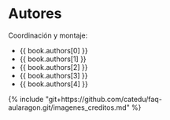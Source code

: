 # Autores

Coordinación y montaje:
<ul>
 <li><span xmlns:cc="http://creativecommons.org/ns#" property="cc:attributionName">{{ book.authors[0] }}</span></li>
   <li><span xmlns:cc="http://creativecommons.org/ns#" property="cc:attributionName">{{ book.authors[1] }}</span></li>
   <li><span xmlns:cc="http://creativecommons.org/ns#" property="cc:attributionName">{{ book.authors[2] }}</span></li>
   <li><span xmlns:cc="http://creativecommons.org/ns#" property="cc:attributionName">{{ book.authors[3] }}</span></li>
   <li><span xmlns:cc="http://creativecommons.org/ns#" property="cc:attributionName">{{ book.authors[4] }}</span></li>
</ul>
{% include "git+https://github.com/catedu/faq-aularagon.git/imagenes_creditos.md" %}
